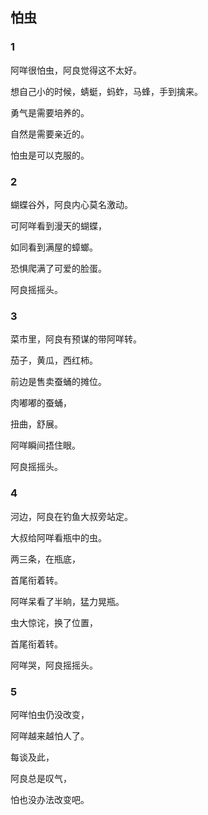 ## 怕虫

### 1

阿咩很怕虫，阿良觉得这不太好。

想自己小的时候，蜻蜓，蚂蚱，马蜂，手到擒来。

勇气是需要培养的。

自然是需要亲近的。

怕虫是可以克服的。



### 2

蝴蝶谷外，阿良内心莫名激动。

可阿咩看到漫天的蝴蝶，

如同看到满屋的蟑螂。

恐惧爬满了可爱的脸蛋。

阿良摇摇头。



### 3

菜市里，阿良有预谋的带阿咩转。

茄子，黄瓜，西红柿。

前边是售卖蚕蛹的摊位。

肉嘟嘟的蚕蛹，

扭曲，舒展。

阿咩瞬间捂住眼。

阿良摇摇头。



### 4

河边，阿良在钓鱼大叔旁站定。

大叔给阿咩看瓶中的虫。

两三条，在瓶底，

首尾衔着转。

阿咩呆看了半晌，猛力晃瓶。

虫大惊诧，换了位置，

首尾衔着转。

阿咩哭，阿良摇摇头。



### 5

阿咩怕虫仍没改变，

阿咩越来越怕人了。

每谈及此，

阿良总是叹气，

怕也没办法改变吧。


